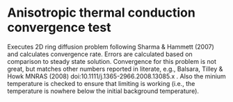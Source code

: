 # Anisotropic thermal conduction convergence test

Executes 2D ring diffusion problem following Sharma & Hammett (2007) and calculates convergence rate.
Errors are calculated based on comparison to steady state solution.
Convergence for this problem is not great, but matches other numbers reported in literate, e.g., Balsara, Tilley & Howk MNRAS (2008) doi:10.1111/j.1365-2966.2008.13085.x .
Also the minium temperature is checked to ensure that limiting is working (i.e., the temperature is nowhere below the initial background temperature).
